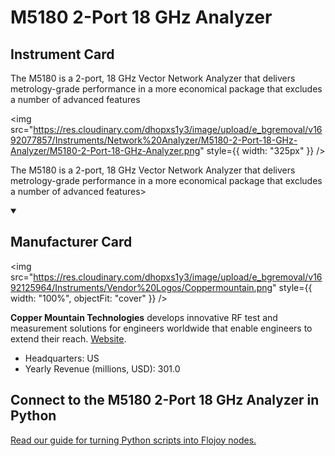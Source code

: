 
# M5180 2-Port 18 GHz Analyzer

## Instrument Card

<div className="flex">

<div>

The M5180 is a 2-port, 18 GHz Vector Network Analyzer that delivers metrology-grade performance in a more economical package that excludes a number of advanced features

</div>

<img src="https://res.cloudinary.com/dhopxs1y3/image/upload/e_bgremoval/v1692077857/Instruments/Network%20Analyzer/M5180-2-Port-18-GHz-Analyzer/M5180-2-Port-18-GHz-Analyzer.png" style={{ width: "325px" }} />

</div>

The M5180 is a 2-port, 18 GHz Vector Network Analyzer that delivers metrology-grade performance in a more economical package that excludes a number of advanced features>

<details open>
<summary><h2>Manufacturer Card</h2></summary>

<img src="https://res.cloudinary.com/dhopxs1y3/image/upload/e_bgremoval/v1692125964/Instruments/Vendor%20Logos/Coppermountain.png" style={{ width: "100%", objectFit: "cover" }} />

**Copper Mountain Technologies** develops innovative RF test and measurement solutions for engineers worldwide that enable engineers to extend their reach. <a href="https://coppermountaintech.com/">Website</a>.

<ul>
  <li>Headquarters: US</li>
  <li>Yearly Revenue (millions, USD): 301.0</li>
</ul>
</details>

## Connect to the M5180 2-Port 18 GHz Analyzer in Python

[Read our guide for turning Python scripts into Flojoy nodes.](https://docs.flojoy.ai/custom-nodes/creating-custom-node/)



